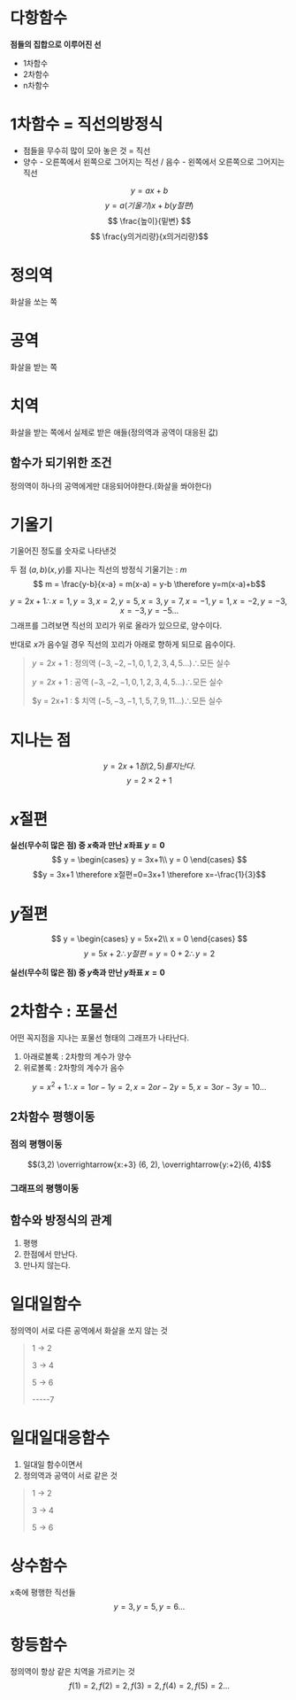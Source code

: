 # 다항함수
**점들의 집합으로 이루어진 선**
- 1차함수
- 2차함수
- n차함수
# 1차함수 = 직선의방정식
-   점들을 무수히 많이 모아 놓은 것 = 직선
-   양수 - 오른쪽에서 왼쪽으로 그어지는 직선 / 음수 - 왼쪽에서 오른쪽으로 그어지는 직선

$$ y = ax + b $$
$$ y = a(기울기)x + b(y절편) $$
$$ \frac{높이}{밑변} $$
$$ \frac{y의거리량}{x의거리량}$$

# 정의역
화살을 쏘는 쪽
# 공역
화살을 받는 쪽
# 치역
화살을 받는 쪽에서 실제로 받은 애들(정의역과 공역이 대응된 값)
## 함수가 되기위한 조건
정의역이 하나의 공역에게만 대응되어야한다.(화살을 쏴야한다)

# 기울기
기울어진 정도를 숫자로 나타낸것

두 점 $(a, b) (x, y)$를 지나는 직선의 방정식 기울기는 : $m$
$$ m = \frac{y-b}{x-a} = m(x-a) = y-b \therefore y=m(x-a)+b$$

$$ y = 2x+1 \therefore x=1, y=3, x=2, y=5, x=3, y=7, x=-1, y=1, x=-2, y=-3, x=-3, y=-5\dots$$
그래프를 그려보면 직선의 꼬리가 위로 올라가 있으므로, 양수이다.

반대로 $x$가 음수일 경우 직선의 꼬리가 아래로 향하게 되므로 음수이다.

> $y = 2x+1$ : 정의역 $(-3, -2, -1, 0, 1, 2, 3, 4, 5\dots)\therefore$모든 실수
> 
> $y = 2x+1$ : 공역 $(-3, -2, -1, 0, 1, 2, 3, 4, 5\dots)\therefore$모든 실수
>
> $y = 2x+1 : $ 치역 $(-5, -3, -1, 1, 5, 7, 9, 11\dots)\therefore$모든 실수

# 지나는 점
$$ y = 2x+1 점(2, 5)를 지난다. $$
$$ y = 2\times2+1 $$

# $x$절편
**실선(무수히 많은 점) 중 $x$축과 만난 $x$좌표 $y=0$**
$$ y =
\begin{cases}
y = 3x+1\\
y = 0
\end{cases} $$
$$y = 3x+1 \therefore x절편=0=3x+1 \therefore x=-\frac{1}{3}$$

# $y$절편
$$ y =
\begin{cases}
y = 5x+2\\
x = 0
\end{cases} $$
$$y = 5x+2 \therefore y절편=y=0+2 \therefore y=2$$

**실선(무수히 많은 점) 중 $y$축과 만난 $y$좌표 $x=0$**

# 2차함수 : 포물선
어떤 꼭지점을 지나는 포물선 형태의 그래프가 나타난다.
1. 아래로볼록 : 2차항의 계수가 양수
2. 위로볼록 : 2차항의 계수가 음수

$$ y=x^2+1 \therefore x=1 or -1 y=2,  x=2 or -2 y=5, x=3 or -3 y=10\dots $$

## 2차함수 평행이동
### 점의 평행이동
$$(3,2) \overrightarrow{x:+3} (6, 2), \overrightarrow{y:+2}(6, 4)$$

### 그래프의 평행이동


## 함수와 방정식의 관계
1. 평행
2. 한점에서 만난다.
3. 만나지 않는다.

# 일대일함수
정의역이 서로 다른 공역에서 화살을 쏘지 않는 것
> 1 -> 2
> 
> 3 -> 4
> 
> 5 -> 6
> 
> -----7
# 일대일대응함수
1. 일대일 함수이면서
2. 정의역과 공역이 서로 같은 것
> 1 -> 2
> 
> 3 -> 4
> 
> 5 -> 6
# 상수함수
x축에 평행한 직선들
$$ y=3, y=5, y=6... $$
# 항등함수
정의역이 항상 같은 치역을 가르키는 것
$$ f(1)=2, f(2)=2, f(3)=2, f(4)=2, f(5)=2... $$

